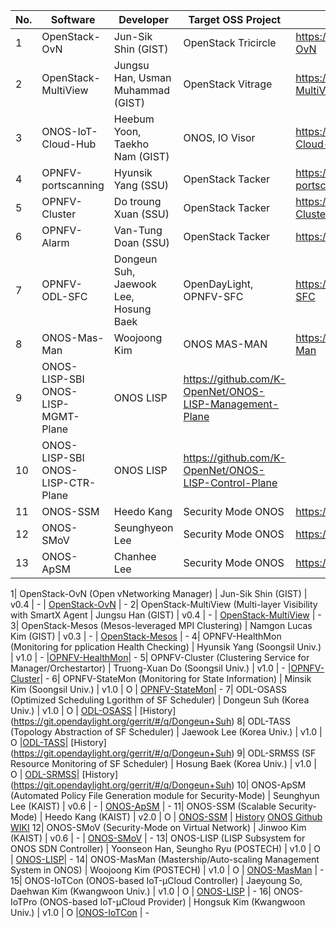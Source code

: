 No. | Software | Developer | Target OSS Project | Github Repository | 
----|----------|-----------|--------------------|-------------------|
1| OpenStack-OvN | Jun-Sik Shin (GIST) | OpenStack Tricircle | https://github.com/K-OpenNet/OpenStack-OvN |
2| OpenStack-MultiView | Jungsu Han, Usman Muhammad (GIST) | OpenStack Vitrage | https://github.com/K-OpenNet/OpenStack-MultiView |
3| ONOS-IoT-Cloud-Hub | Heebum Yoon, Taekho Nam (GIST) | ONOS, IO Visor | https://github.com/K-OpenNet/ONOS-IoT-Cloud-Hub |
4| OPNFV-portscanning | Hyunsik Yang (SSU) | OpenStack Tacker | https://github.com/K-OpenNet/OPNFV-portscanning |
5| OPNFV-Cluster | Do troung Xuan (SSU) | OpenStack Tacker | https://github.com/K-OpenNet/OPNFV-Cluster |
6| OPNFV-Alarm | Van-Tung Doan (SSU) | OpenStack Tacker | https://github.com/K-OpenNet/OPNFV-Alarm |
7| OPNFV-ODL-SFC | Dongeun Suh, Jaewook Lee, Hosung Baek | OpenDayLight, OPNFV-SFC | https://github.com/K-OpenNet/OPNFV-ODL-SFC |
8| ONOS-Mas-Man | Woojoong Kim | ONOS MAS-MAN | https://github.com/K-OpenNet/ONOS-MAS-Man |
9| ONOS-LISP-SBI ONOS-LISP-MGMT-Plane | ONOS LISP | https://github.com/K-OpenNet/ONOS-LISP-Management-Plane |
10| ONOS-LISP-SBI ONOS-LISP-CTR-Plane | ONOS LISP | https://github.com/K-OpenNet/ONOS-LISP-Control-Plane |
11| ONOS-SSM | Heedo Kang | Security Mode ONOS | https://gerrit.onosproject.org/#/q/Heedo+Kang |
12| ONOS-SMoV | Seunghyeon Lee | Security Mode ONOS | https://github.com/K-OpenNet/ONOS-SMoV |
13| ONOS-ApSM | Chanhee Lee | Security Mode ONOS | https://github.com/K-OpenNet/ONOS-ApSM |

1| OpenStack-OvN (Open vNetworking Manager) | Jun-Sik Shin (GIST) | v0.4 | - | [OpenStack-OvN](https://github.com/K-OpenNet/OpenStack-OvN) | - 
2| OpenStack-MultiView (Multi-layer Visibility with SmartX Agent | Jungsu Han (GIST) | v0.4 | - | [OpenStack-MultiView](https://github.com/K-OpenNet/OpenStack-MultiView) | - 
3| OpenStack-Mesos (Mesos-leveraged MPI Clustering) | Namgon Lucas Kim (GIST) | v0.3 | - | [OpenStack-Mesos](https://github.com/K-OpenNet/OpenStack-Mesos) | -
4| OPNFV-HealthMon (Monitoring for pplication Health Checking) | Hyunsik Yang (Soongsil Univ.) | v1.0	| - |[OPNFV-HealthMon](https://github.com/K-OpenNet/OPNFV-HealthMon)| -
5| OPNFV-Cluster (Clustering Service for Manager/Orchestartor) | Truong-Xuan Do (Soongsil Univ.) | v1.0 | - |[OPNFV-Cluster](https://github.com/K-OpenNet/OPNFV-Cluster)| - 
6| OPNFV-StateMon (Monitoring for State Information) | Minsik Kim (Soongsil Univ.) | v1.0 | O | [OPNFV-StateMon](https://github.com/K-OpenNet/OPNFV-StateMon)| - 
7| ODL-OSASS (Optimized Scheduling Lgorithm of SF Scheduler) | Dongeun Suh (Korea Univ.) | v1.0 | O | [ODL-OSASS](https://github.com/K-OpenNet/ODL-OSASS) | [History] (https://git.opendaylight.org/gerrit/#/q/Dongeun+Suh) 
8| ODL-TASS (Topology Abstraction of SF Scheduler) | Jaewook Lee (Korea Univ.) | v1.0 | O |[ODL-TASS](https://github.com/K-OpenNet/ODL-TASS)| [History] (https://git.opendaylight.org/gerrit/#/q/Dongeun+Suh) 
9| ODL-SRMSS (SF Resource Monitoring of SF Scheduler) | Hosung Baek (Korea Univ.) | v1.0 | O | [ODL-SRMSS](https://github.com/K-OpenNet/ODL-SRMSS)| [History] (https://git.opendaylight.org/gerrit/#/q/Dongeun+Suh)
10| ONOS-ApSM (Automated Policy File Generation module for Security-Mode) | Seunghyun Lee (KAIST) | v0.6 | - | [ONOS-ApSM](https://github.com/K-OpenNet/ONOS-ApSM) | - 
11| ONOS-SSM (Scalable Security-Mode) | Heedo Kang (KAIST) | v2.0 | O | [ONOS-SSM](https://github.com/K-OpenNet/ONOS-SSM) | [History](https://gerrit.onosproject.org/#/q/Heedo+Kang) [ONOS Github](https://github.com/opennetworkinglab/onos/tree/master/core/security/src/main/java/org/onosproject/security) [WIKI](https://wiki.onosproject.org/display/ONOS/Security-Mode+ONOS)
12| ONOS-SMoV (Security-Mode on Virtual Network) | Jinwoo Kim (KAIST) | v0.6 | - | [ONOS-SMoV](https://github.com/K-OpenNet/ONOS-SMoV) | - 
13| ONOS-LISP (LISP Subsystem for ONOS SDN Controller) | Yoonseon Han, Seungho Ryu (POSTECH) | v1.0 | O | [ONOS-LISP](https://github.com/K-OpenNet/ONOS-LISP)| - 
14| ONOS-MasMan (Mastership/Auto-scaling Management System in ONOS)	| Woojoong Kim (POSTECH) | v1.0 | O | [ONOS-MasMan](https://github.com/K-OpenNet/ONOS-MasMan) | - 
15| ONOS-IoTCon (ONOS-based IoT-μCloud Controller) | 	Jaeyoung So, Daehwan Kim (Kwangwoon Univ.) | v1.0 | O | [ONOS-LISP](https://github.com/K-OpenNet/ONOS-LISP) | - 
16| ONOS-IoTPro (ONOS-based IoT-μCloud Provider) | Hongsuk Kim (Kwangwoon Univ.) | v1.0 | O |[ONOS-IoTCon](https://github.com/K-OpenNet/ONOS-IoTCon) | - 

